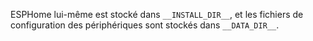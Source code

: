 ESPHome lui-même est stocké dans `__INSTALL_DIR__`, et les fichiers de configuration des périphériques sont stockés dans `__DATA_DIR__`.
